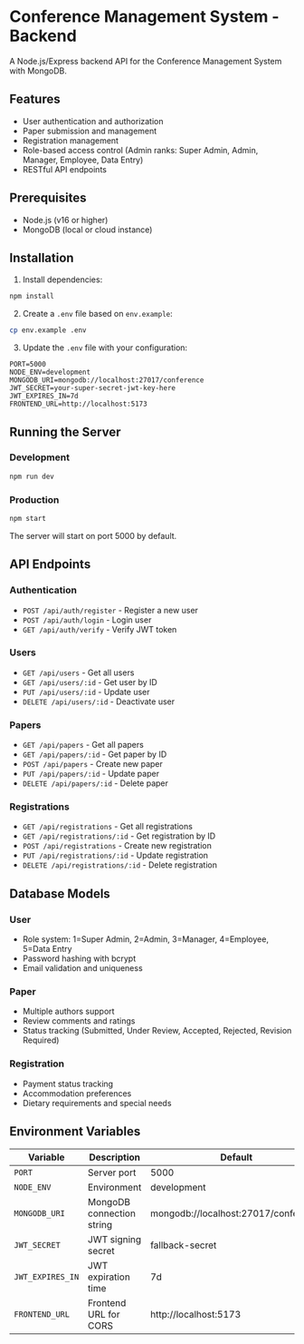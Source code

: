 # Conference Management System - Backend

A Node.js/Express backend API for the Conference Management System with MongoDB.

## Features

- User authentication and authorization
- Paper submission and management
- Registration management
- Role-based access control (Admin ranks: Super Admin, Admin, Manager, Employee, Data Entry)
- RESTful API endpoints

## Prerequisites

- Node.js (v16 or higher)
- MongoDB (local or cloud instance)

## Installation

1. Install dependencies:
```bash
npm install
```

2. Create a `.env` file based on `env.example`:
```bash
cp env.example .env
```

3. Update the `.env` file with your configuration:
```env
PORT=5000
NODE_ENV=development
MONGODB_URI=mongodb://localhost:27017/conference
JWT_SECRET=your-super-secret-jwt-key-here
JWT_EXPIRES_IN=7d
FRONTEND_URL=http://localhost:5173
```

## Running the Server

### Development
```bash
npm run dev
```

### Production
```bash
npm start
```

The server will start on port 5000 by default.

## API Endpoints

### Authentication
- `POST /api/auth/register` - Register a new user
- `POST /api/auth/login` - Login user
- `GET /api/auth/verify` - Verify JWT token

### Users
- `GET /api/users` - Get all users
- `GET /api/users/:id` - Get user by ID
- `PUT /api/users/:id` - Update user
- `DELETE /api/users/:id` - Deactivate user

### Papers
- `GET /api/papers` - Get all papers
- `GET /api/papers/:id` - Get paper by ID
- `POST /api/papers` - Create new paper
- `PUT /api/papers/:id` - Update paper
- `DELETE /api/papers/:id` - Delete paper

### Registrations
- `GET /api/registrations` - Get all registrations
- `GET /api/registrations/:id` - Get registration by ID
- `POST /api/registrations` - Create new registration
- `PUT /api/registrations/:id` - Update registration
- `DELETE /api/registrations/:id` - Delete registration

## Database Models

### User
- Role system: 1=Super Admin, 2=Admin, 3=Manager, 4=Employee, 5=Data Entry
- Password hashing with bcrypt
- Email validation and uniqueness

### Paper
- Multiple authors support
- Review comments and ratings
- Status tracking (Submitted, Under Review, Accepted, Rejected, Revision Required)

### Registration
- Payment status tracking
- Accommodation preferences
- Dietary requirements and special needs

## Environment Variables

| Variable | Description | Default |
|----------|-------------|---------|
| `PORT` | Server port | 5000 |
| `NODE_ENV` | Environment | development |
| `MONGODB_URI` | MongoDB connection string | mongodb://localhost:27017/conference |
| `JWT_SECRET` | JWT signing secret | fallback-secret |
| `JWT_EXPIRES_IN` | JWT expiration time | 7d |
| `FRONTEND_URL` | Frontend URL for CORS | http://localhost:5173 |
